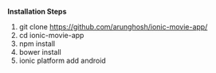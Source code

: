 **Installation Steps**

 1. git clone https://github.com/arunghosh/ionic-movie-app/
 2. cd ionic-movie-app
 3. npm install
 4. bower install
 5. ionic platform add android




